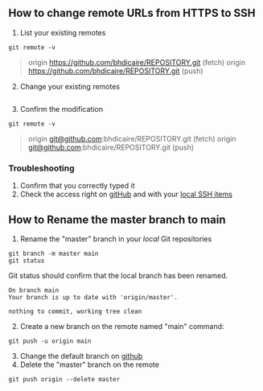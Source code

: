 ## How to change remote URLs from HTTPS to SSH

1. List your existing remotes
```
git remote -v
```
> origin  https://github.com/bhdicaire/REPOSITORY.git (fetch)
> origin  https://github.com/bhdicaire/REPOSITORY.git (push)

2. Change your existing remotes
```git remote set-url origin git@github.com:bhdicaire/REPOSITORY.git
```
3. Confirm the modification
```
git remote -v
```
> origin  git@github.com:bhdicaire/REPOSITORY.git (fetch)
> origin  git@github.com:bhdicaire/REPOSITORY.git (push)

### Troubleshooting

1. Confirm that you correctly typed it
2. Check the access right on [gitHub](https://docs.github.com/en/github/using-git/changing-a-remotes-url#switching-remote-urls-from-https-to-ssh) and with your [local SSH items](../ssh.md)


## How to Rename the master branch to main

1. Rename the "master" branch in your _local_ Git repositories

```
git branch -m master main
git status
```

Git status should confirm that the local branch has been renamed.

```
On branch main
Your branch is up to date with 'origin/master'.

nothing to commit, working tree clean
```
2. Create a new branch on the remote named "main"
command:

```
git push -u origin main
```
3. Change the default branch on [github](https://docs.github.com/en/github/administering-a-repository/changing-the-default-branch)
4. Delete the "master" branch on the remote

```
git push origin --delete master
```


